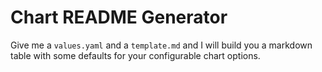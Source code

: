 # Chart README Generator

Give me a `values.yaml` and a `template.md` and I will build you a markdown table with some defaults for your configurable chart options.